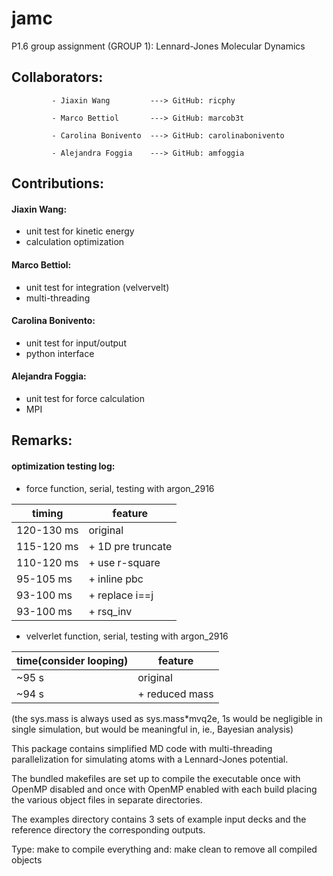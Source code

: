 # jamc
P1.6 group assignment (GROUP 1): Lennard-Jones Molecular Dynamics

## Collaborators:

             - Jiaxin Wang         ---> GitHub: ricphy 
             
             - Marco Bettiol       ---> GitHub: marcob3t
             
             - Carolina Bonivento  ---> GitHub: carolinabonivento
             
             - Alejandra Foggia    ---> GitHub: amfoggia

## Contributions:

#### Jiaxin Wang:
* unit test for kinetic energy
* calculation optimization

#### Marco Bettiol:
* unit test for integration (velvervelt)
* multi-threading

#### Carolina Bonivento:
* unit test for input/output
* python interface

#### Alejandra Foggia:
* unit test for force calculation
* MPI

## Remarks:

#### optimization testing log:
* force function, serial, testing with argon_2916

|timing|feature|
|------|-------|
|120-130 ms|original|
|115-120 ms|+ 1D pre truncate|
|110-120 ms|+ use r-square|
|95-105  ms|+ inline pbc|
|93-100  ms|+ replace i==j|
|93-100  ms|+ rsq_inv|

* velverlet function, serial, testing with argon_2916

|time(consider looping)|feature|
|----------------------|-------|
|~95 s|original|
|~94 s|+ reduced mass|

(the sys.mass is always used as sys.mass*mvq2e, 1s would be negligible in single simulation,
but would be meaningful in, ie., Bayesian analysis)

This package contains simplified MD code with multi-threading
parallelization for simulating atoms with a Lennard-Jones potential.

The bundled makefiles are set up to compile the executable once
with OpenMP disabled and once with OpenMP enabled with each build
placing the various object files in separate directories.

The examples directory contains 3 sets of example input decks
and the reference directory the corresponding outputs.

Type: make
to compile everything and: make clean
to remove all compiled objects
